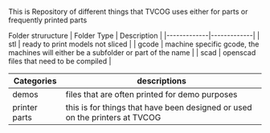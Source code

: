 This is Repository of different things that TVCOG uses either for parts or frequently printed parts

Folder struructure
| Folder Type | Description |
|-------------|-------------|
| stl | ready to print models not sliced |
| gcode | machine specific gcode, the machines will either be a subfolder or part of the name |
| scad | openscad files that need to be compiled |

| Categories | descriptions |
| --- | --- |
| demos | files that are often printed for demo purposes |
| printer parts | this is for things that have been designed or used on the printers at TVCOG |
